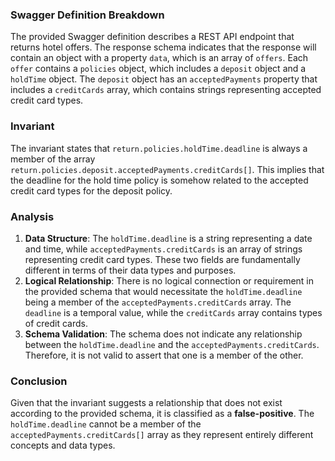 ### Swagger Definition Breakdown
The provided Swagger definition describes a REST API endpoint that returns hotel offers. The response schema indicates that the response will contain an object with a property `data`, which is an array of `offers`. Each `offer` contains a `policies` object, which includes a `deposit` object and a `holdTime` object. The `deposit` object has an `acceptedPayments` property that includes a `creditCards` array, which contains strings representing accepted credit card types.

### Invariant
The invariant states that `return.policies.holdTime.deadline` is always a member of the array `return.policies.deposit.acceptedPayments.creditCards[]`. This implies that the deadline for the hold time policy is somehow related to the accepted credit card types for the deposit policy.

### Analysis
1. **Data Structure**: The `holdTime.deadline` is a string representing a date and time, while `acceptedPayments.creditCards` is an array of strings representing credit card types. These two fields are fundamentally different in terms of their data types and purposes.
2. **Logical Relationship**: There is no logical connection or requirement in the provided schema that would necessitate the `holdTime.deadline` being a member of the `acceptedPayments.creditCards` array. The `deadline` is a temporal value, while the `creditCards` array contains types of credit cards.
3. **Schema Validation**: The schema does not indicate any relationship between the `holdTime.deadline` and the `acceptedPayments.creditCards`. Therefore, it is not valid to assert that one is a member of the other.

### Conclusion
Given that the invariant suggests a relationship that does not exist according to the provided schema, it is classified as a **false-positive**. The `holdTime.deadline` cannot be a member of the `acceptedPayments.creditCards[]` array as they represent entirely different concepts and data types.
